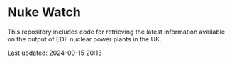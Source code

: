 # Nuke Watch

This repository includes code for retrieving the latest information available on the output of EDF nuclear power plants in the UK.

Last updated: 2024-09-15 20:13